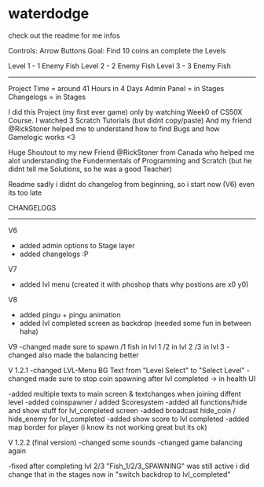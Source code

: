 # waterdodge
check out the readme for me infos

Controls:  Arrow Buttons
Goal:      Find 10 coins an complete the Levels

Level 1 - 1 Enemy Fish
Level 2 - 2 Enemy Fish
Level 3 - 3 Enemy Fish
________________________________________________________

Project Time = around 41 Hours in 4 Days
Admin Panel = in Stages
Changelogs = in Stages

I did this Project (my first ever game) only by watching Week0 of CS50X Course. 
I watched 3 Scratch Tutorials (but didnt copy/paste)
And my friend @RickStoner helped me to understand how to find Bugs and how Gamelogic works <3

Huge Shoutout to my new Friend @RickStoner from Canada who helped me alot understanding the Fundermentals of Programming and Scratch (but he didnt tell me Solutions, so he was a good Teacher)


Readme
sadly i didnt do changelog from beginning, so i start now (V6) even its too late


CHANGELOGS
________________________________________________________
V6
- added admin options to Stage layer
- added changelogs :P

V7
- added lvl menu (created it with phoshop thats why postions are x0 y0)

V8
- added pingu + pingu animation
- added lvl completed screen as backdrop    (needed some fun in between haha)

V9
-changed made sure to spawn     /1 fish in lvl 1   /2 in lvl 2    /3 in lvl 3
-changed also made the balancing better

V 1.2.1
-changed LVL-Menu BG Text from "Level Select" to "Select Level"
-changed made sure to stop coin spawning after lvl completed -> in health UI

-added multiple texts to main screen & textchanges when joining diffent level
-added coinspawner / added Scoresystem 
-added all functions/hide and show stuff for lvl_completed screen
-added broadcast hide_coin / hide_enemy for lvl_completed
-added show score to lvl completed
-added map border for player (i know its not working great but its ok)

V 1.2.2 (final version)
-changed some sounds
-changed game balancing again

-fixed after completing lvl 2/3 "Fish_1/2/3_SPAWNING" was still active i did change
that in the stages now in "switch backdrop to lvl_completed"
